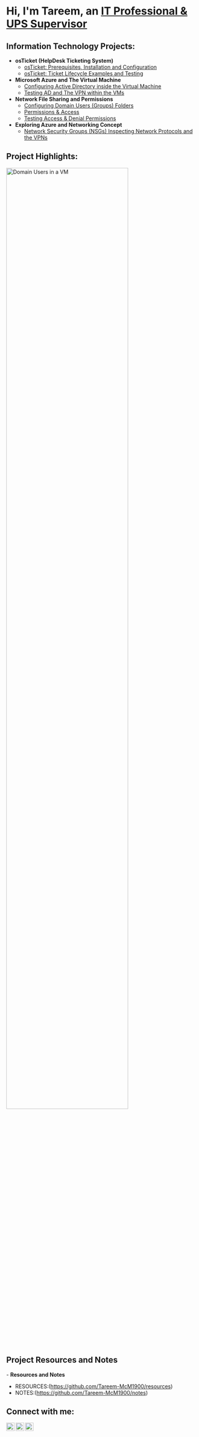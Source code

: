 <h1>Hi, I'm Tareem, an <a href="https://linkedin.com/in/TareemMcMiller">IT Professional & UPS Supervisor</a></h1>
<h2> Information Technology Projects:</h2>

- <b>osTicket (HelpDesk Ticketing System)</b>
  - [osTicket: Prerequisites, Installation and Configuration](https://github.com/Tareem-McM1900/osticket-prereqs)
  - [osTicket: Ticket Lifecycle Examples and Testing](https://github.com/Tareem-McM1900/ticket-lifecycle)
- <b>Microsoft Azure and The Virtual Machine</b>
  - [Configuring Active Directory inside the Virtual Machine](https://github.com/Tareem-McM1900/configure-AD)
  - [Testing AD and The VPN within the VMs](https://github.com/Tareem-McM1900/Testing-AD)
- <b>Network File Sharing and Permissions</b>
  - [Configuring Domain Users (Groups) Folders](https://github.com/Tareem-McM1900/configure-file-share)
  - [Permissions & Access](https://github.com/Tareem-McM1900/configure-permissions)
  - [Testing Access & Denial Permissions](https://github.com/Tareem-McM1900/testing-permissions)
- <b>Exploring Azure and Networking Concept</b>
  - [Network Security Groups (NSGs) Inspecting Network Protocols and the VPNs](https://github.com/Tareem-McM1900/azure-network-protocols)

<h2>Project Highlights:</h2>
<p>
<img src="https://i.imgur.com/QgEm7QZ.png" height="80%" width="80%" alt="Domain Users in a VM"/>
</p>
<h2>Project Resources and Notes</h2>
- <b>Resources and Notes</b>
  
  - RESOURCES:(https://github.com/Tareem-McM1900/resources)
  - NOTES:(https://github.com/Tareem-McM1900/notes)


<h2>Connect with me:</h2>

[<img align="left" alt="McmillerTareem | Twitter" width="22px" src="https://cdn.jsdelivr.net/npm/simple-icons@v3/icons/twitter.svg" />][twitter]
[<img align="left" alt="TareemMcMiller | LinkedIn" width="22px" src="https://cdn.jsdelivr.net/npm/simple-icons@v3/icons/linkedin.svg" />][linkedin]
[<img align="left" alt="TareemMcMiller | Instagram" width="22px" src="https://cdn.jsdelivr.net/npm/simple-icons@v3/icons/instagram.svg" />][instagram]

[twitter]: https://twitter.com/McmillerTareem
[instagram]: https://www.instagram.com/TareemMcMiller
[linkedin]: https://linkedin.com/in/TareemMcMiller
